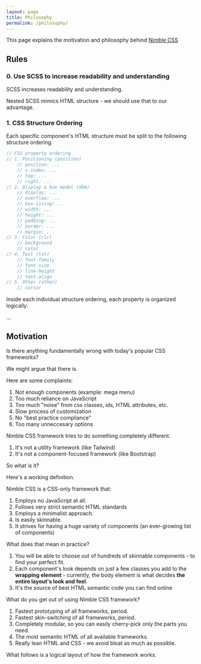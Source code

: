 ```yaml
---
layout: page
title: Philosophy
permalink: /philosophy/
---
```


This page explains the motivation and philosophy behind [Nimble CSS](https://www.nimblecss.com/)

## Rules

### 0. Use SCSS to increase readability and understanding

SCSS increases readability and understanding.

Nested SCSS mimics HTML structure - we should use that to our advantage.

### 1. CSS Structure Ordering

Each specific component's HTML structure must be split to the following structure ordering.
```scss
// CSS property ordering
// 1. Positioning (position)
	// position: ...
	// z-index: ...
	// top: ...
	// right: ...
// 2. Display & box model (dbm)
	// display: ...
	// overflow: ...
	// box-sizing: ...
	// width: ...
	// height: ...
	// padding: ...
	// border: ...
	// margin: ...
// 3. Color (clr)
	// background
	// color
// 4. Text (txt)
	// font-family
	// font-size
	// line-height
	// text-align
// 5. Other (other)
	// cursor
```

Inside each individual structure ordering, each property is organized logically.

...

## Motivation

Is there anything fundamentally wrong with today's popular CSS frameworks?

We might argue that there is.

Here are some complaints:
1. Not enough components (example: mega menu)
2. Too much reliance on JavaScript
3. Too much "noise" from css classes, ids, HTML attributes, etc.
4. Slow process of customization
5. No "best practice compliance"
6. Too many unneccesary options

Nimble CSS framework tries to do something completely different.
1. It's not a utility framework (like Tailwind)
2. It's not a component-focused framework (like Bootstrap)

So what is it?

Here's a working definition.

Nimble CSS is a CSS-only framework that:
1. Employs no JavaScript at all.
2. Follows very strict semantic HTML standards
3. Employs a minimalist approach.
4. Is easily skinnable.
5. It strives for having a huge variety of components (an ever-growing list of components)

What does that mean in practice?
1. You will be able to choose out of hundreds of skinnable components - to find your perfect fit.
2. Each component's look depends on just a few classes you add to the **wrapping element** - currently, the body element is what decides **the entire layout's look and feel**.
3. It's the source of best HTML semantic code you can find online

What do you get out of using Nimble CSS framework?
1. Fastest prototyping of all frameworks, period.
2. Fastest skin-switching of all frameworks, period.
3. Completely modular, so you can easily cherry-pick only the parts you need.
4. The most semantic HTML of all available frameworks.
5. Really lean HTML and CSS - we avoid bloat as much as possible.

What follows is a logical layout of how the framework works.
